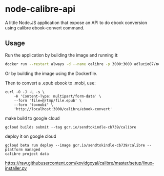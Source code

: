 node-calibre-api
====================

A little Node.JS application that expose an API to do ebook conversion using calibre ebook-convert command.


Usage
--------

Run the application by building the image and running it:
```bash
docker run --restart always -d --name calibre -p 3000:3000 adlucio87/node-calibre-api
```

Or by building the image using the Dockerfile.


Then to convert a .epub ebook to .mobi, use:
```
curl -O -J -L -s \
    -H 'Content-Type: multipart/form-data' \
    --form 'file=@/tmp/file.epub' \
    --form 'to=mobi' \
    'http://localhost:3000/calibre/ebook-convert'
```
make build to google cloud
```
gcloud builds submit --tag gcr.io/sendtokindle-cb739/calibre
```
deploy it on google cloud
```
gcloud beta run deploy --image gcr.io/sendtokindle-cb739/calibre --platform managed
calibre project data
```
https://raw.githubusercontent.com/kovidgoyal/calibre/master/setup/linux-installer.py